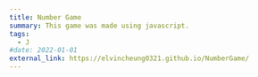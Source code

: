 ```yaml
---
title: Number Game
summary: This game was made using javascript.
tags:
  - J
#date: 2022-01-01
external_link: https://elvincheung0321.github.io/NumberGame/
---
```

